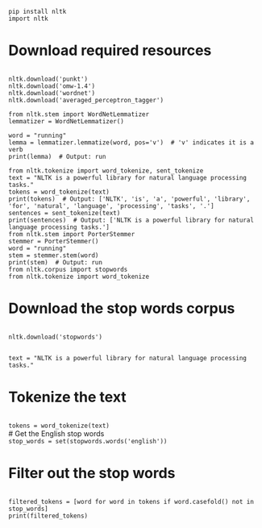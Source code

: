 <code>
pip install nltk
import nltk
</code>

# Download required resources
<code>
nltk.download('punkt')
nltk.download('omw-1.4')
nltk.download('wordnet')
nltk.download('averaged_perceptron_tagger')
</code>
<code>
from nltk.stem import WordNetLemmatizer
lemmatizer = WordNetLemmatizer()
</code>
<code>
word = "running"
lemma = lemmatizer.lemmatize(word, pos='v')  # 'v' indicates it is a verb
print(lemma)  # Output: run
</code>

<code>  
from nltk.tokenize import word_tokenize, sent_tokenize
text = "NLTK is a powerful library for natural language processing tasks."
tokens = word_tokenize(text)
print(tokens)  # Output: ['NLTK', 'is', 'a', 'powerful', 'library', 'for', 'natural', 'language', 'processing', 'tasks', '.']
sentences = sent_tokenize(text)
print(sentences)  # Output: ['NLTK is a powerful library for natural language processing tasks.']
from nltk.stem import PorterStemmer
stemmer = PorterStemmer()
word = "running"
stem = stemmer.stem(word)
print(stem)  # Output: run
from nltk.corpus import stopwords
from nltk.tokenize import word_tokenize
</code>

# Download the stop words corpus
<code>
nltk.download('stopwords')

text = "NLTK is a powerful library for natural language processing tasks."
</code>

# Tokenize the text
<code>
tokens = word_tokenize(text)
</code>
# Get the English stop words
<code>
stop_words = set(stopwords.words('english'))
</code>

# Filter out the stop words
<code>
filtered_tokens = [word for word in tokens if word.casefold() not in stop_words]
print(filtered_tokens)
</code>

